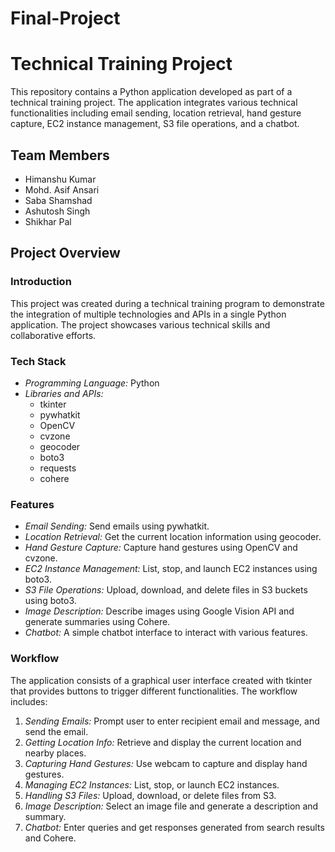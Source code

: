 # Final-Project
# Technical Training Project

This repository contains a Python application developed as part of a technical training project. The application integrates various technical functionalities including email sending, location retrieval, hand gesture capture, EC2 instance management, S3 file operations, and a chatbot.

## Team Members
- Himanshu Kumar
- Mohd. Asif Ansari
- Saba Shamshad
- Ashutosh Singh
- Shikhar Pal

## Project Overview

### Introduction
This project was created during a technical training program to demonstrate the integration of multiple technologies and APIs in a single Python application. The project showcases various technical skills and collaborative efforts.

### Tech Stack
- *Programming Language:* Python
- *Libraries and APIs:* 
  - tkinter
  - pywhatkit
  - OpenCV
  - cvzone
  - geocoder
  - boto3
  - requests
  - cohere

### Features
- *Email Sending:* Send emails using pywhatkit.
- *Location Retrieval:* Get the current location information using geocoder.
- *Hand Gesture Capture:* Capture hand gestures using OpenCV and cvzone.
- *EC2 Instance Management:* List, stop, and launch EC2 instances using boto3.
- *S3 File Operations:* Upload, download, and delete files in S3 buckets using boto3.
- *Image Description:* Describe images using Google Vision API and generate summaries using Cohere.
- *Chatbot:* A simple chatbot interface to interact with various features.

### Workflow
The application consists of a graphical user interface created with tkinter that provides buttons to trigger different functionalities. The workflow includes:
1. *Sending Emails:* Prompt user to enter recipient email and message, and send the email.
2. *Getting Location Info:* Retrieve and display the current location and nearby places.
3. *Capturing Hand Gestures:* Use webcam to capture and display hand gestures.
4. *Managing EC2 Instances:* List, stop, or launch EC2 instances.
5. *Handling S3 Files:* Upload, download, or delete files from S3.
6. *Image Description:* Select an image file and generate a description and summary.
7. *Chatbot:* Enter queries and get responses generated from search results and Cohere.
